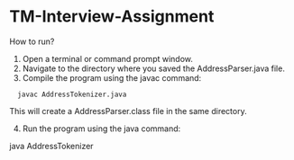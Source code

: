 # TM-Interview-Assignment

How to run?
1. Open a terminal or command prompt window.
2. Navigate to the directory where you saved the AddressParser.java file.
3. Compile the program using the javac command:

```
  javac AddressTokenizer.java
```
  
This will create a AddressParser.class file in the same directory.

4. Run the program using the java command:

  java AddressTokenizer

